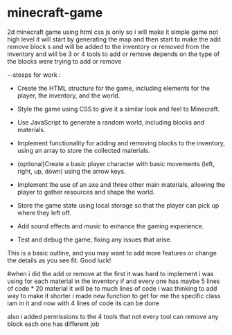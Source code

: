# minecraft-game
2d minecraft game using html css js only 
so i will make it simple game not high level 
it will start by generating the map 
and then start to make the add remove block s
and will be added to the inventory or removed from the inventory
and will be 3 or 4 tools to add or remove depends on the type of the blocks were trying to add or remove


--stesps for work : 
  - Create the HTML structure for the game, including elements for the player, the inventory, and the world.

  - Style the game using CSS to give it a similar look and feel to Minecraft.

  - Use JavaScript to generate a random world, including blocks and materials.

  - Implement functionality for adding and removing blocks to the inventory, using an array to store the collected materials.

  - (optional)Create a basic player character with basic movements (left, right, up, down) using the arrow keys.

  - Implement the use of an axe and three other main materials, allowing the player to gather resources and shape the world.

  -  Store the game state using local storage so that the player can pick up where they left off.

  - Add sound effects and music to enhance the gaming experience.

  - Test and debug the game, fixing any issues that arise.




This is a basic outline, and you may want to add more features or change the details as you see fit. Good luck!

#when i did the add or remove at the first it was hard to implement i was using for each material in the inventory if and every one has maybe 5 lines of code * 20 material it will be to much lines of code
i was thinking to add way to make it shorter i made new function to get for me the specific class iam in it and now with 4 lines of code its can be done 

also i added permissions to the 4 tools that not every tool can remove any block
each one has different job
